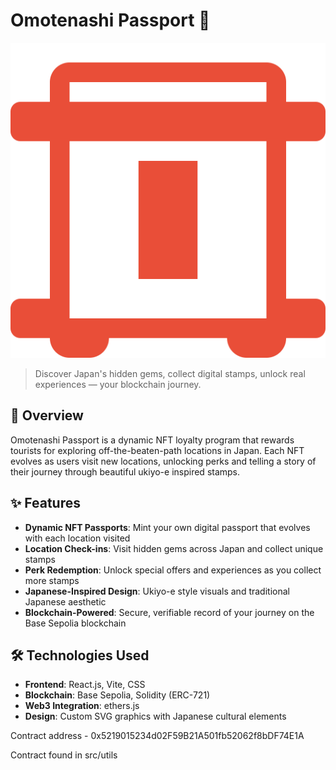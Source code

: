 # Omotenashi Passport 🏮

![Omotenashi Passport Banner](/public/images/torii-gate.svg)

> Discover Japan's hidden gems, collect digital stamps, unlock real experiences — your blockchain journey.

## 📝 Overview

Omotenashi Passport is a dynamic NFT loyalty program that rewards tourists for exploring off-the-beaten-path locations in Japan. Each NFT evolves as users visit new locations, unlocking perks and telling a story of their journey through beautiful ukiyo-e inspired stamps.

## ✨ Features

- **Dynamic NFT Passports**: Mint your own digital passport that evolves with each location visited
- **Location Check-ins**: Visit hidden gems across Japan and collect unique stamps
- **Perk Redemption**: Unlock special offers and experiences as you collect more stamps
- **Japanese-Inspired Design**: Ukiyo-e style visuals and traditional Japanese aesthetic
- **Blockchain-Powered**: Secure, verifiable record of your journey on the Base Sepolia blockchain

## 🛠️ Technologies Used

- **Frontend**: React.js, Vite, CSS
- **Blockchain**: Base Sepolia, Solidity (ERC-721)
- **Web3 Integration**: ethers.js
- **Design**: Custom SVG graphics with Japanese cultural elements


Contract address - 0x5219015234d02F59B21A501fb52062f8bDF74E1A

Contract found in src/utils